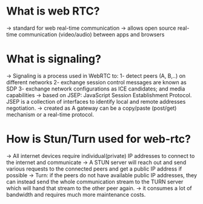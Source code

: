 # What is web RTC?

-> standard for web real-time communication 
-> allows open source real-time communication (video/audio) between apps and browsers

# What is signaling?

-> Signaling is a process used in WebRTC to:
1- detect peers (A, B,..) on different networks
2- exchange session control messages are known as SDP
3- exchange network configurations as ICE candidates; and media capabilities
-> based on JSEP: JavaScript Session Establishment Protocol. JSEP is a collection of interfaces to identify local and remote addresses negotiation.
-> created as A gateway can be a copy/paste (post/get) mechanism or a real-time protocol.

# How is Stun/Turn used for web-rtc?
-> All internet devices require individual(private) IP addresses to connect to the internet and communicate
-> A STUN server will reach out and send various requests to the connected peers and get a public IP address if possible
-> Turn: if the peers do not have available public IP addresses, they can instead send the whole communication stream to the TURN server which will hand that stream to the other peer again.
->  it consumes a lot of bandwidth and requires much more maintenance costs.
